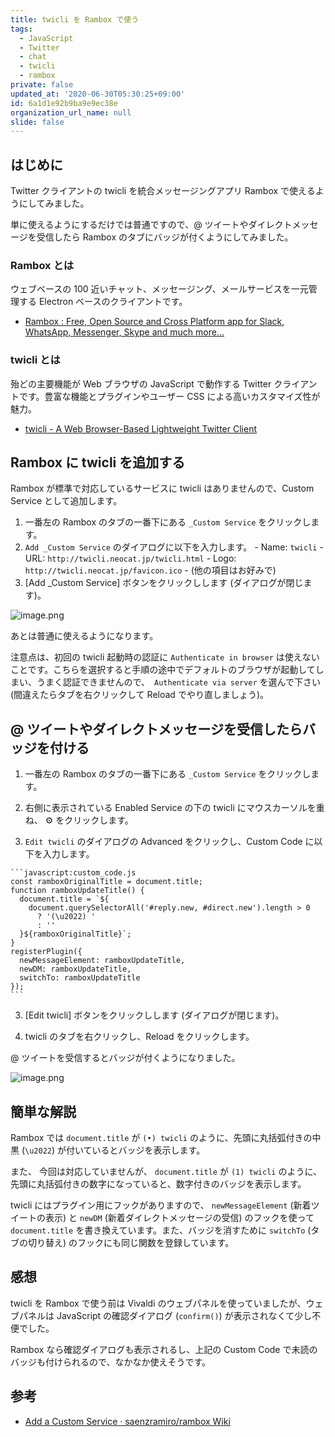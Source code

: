 ```yaml
---
title: twicli を Rambox で使う
tags:
  - JavaScript
  - Twitter
  - chat
  - twicli
  - rambox
private: false
updated_at: '2020-06-30T05:30:25+09:00'
id: 6a1d1e92b9ba9e9ec38e
organization_url_name: null
slide: false
---
```

## はじめに

Twitter クライアントの twicli を統合メッセージングアプリ Rambox で使えるようにしてみました。

単に使えるようにするだけでは普通ですので、@ ツイートやダイレクトメッセージを受信したら Rambox のタブにバッジが付くようにしてみました。

### Rambox とは

ウェブベースの 100 近いチャット、メッセージング、メールサービスを一元管理する Electron ベースのクライアントです。

-   [Rambox : Free, Open Source and Cross Platform app for Slack, WhatsApp, Messenger, Skype and much more...](http://rambox.pro/)

### twicli とは

殆どの主要機能が Web ブラウザの JavaScript で動作する Twitter クライアントです。豊富な機能とプラグインやユーザー CSS による高いカスタマイズ性が魅力。

-   [twicli - A Web Browser-Based Lightweight Twitter Client](http://www.geocities.jp/twicli/)

## Rambox に twicli を追加する

Rambox が標準で対応しているサービスに twicli はありませんので、Custom Service として追加します。

1.  一番左の Rambox のタブの一番下にある `_Custom Service` をクリックします。
2.   `Add _Custom Service` のダイアログに以下を入力します。
    -   Name: `twicli`
    -   URL: `http://twicli.neocat.jp/twicli.html`
    -   Logo: `http://twicli.neocat.jp/favicon.ico`
    -   (他の項目はお好みで)
3.  [Add \_Custom Service] ボタンをクリックしします (ダイアログが閉じます)。

![image.png](https://qiita-image-store.s3.amazonaws.com/0/127827/84e7dd56-2359-f565-6b77-66633f62ad63.png)

あとは普通に使えるようになります。

注意点は、初回の twicli 起動時の認証に `Authenticate in browser` は使えないことです。こちらを選択すると手順の途中でデフォルトのブラウザが起動してしまい、うまく認証できませんので、　`Authenticate via server` を選んで下さい (間違えたらタブを右クリックして Reload でやり直しましょう)。

## @ ツイートやダイレクトメッセージを受信したらバッジを付ける

1.  一番左の Rambox のタブの一番下にある `_Custom Service` をクリックします。

2.  右側に表示されている Enabled Service の下の twicli にマウスカーソルを重ね、 :gear: をクリックします。

3.   `Edit twicli` のダイアログの Advanced をクリックし、Custom Code に以下を入力します。

    ```javascript:custom_code.js
    const ramboxOriginalTitle = document.title;
    function ramboxUpdateTitle() {
      document.title = `${
        document.querySelectorAll('#reply.new, #direct.new').length > 0
          ? '(\u2022) '
          : ''
      }${ramboxOriginalTitle}`;
    }
    registerPlugin({
      newMessageElement: ramboxUpdateTitle,
      newDM: ramboxUpdateTitle,
      switchTo: ramboxUpdateTitle
    });
    ```

3.  [Edit twicli] ボタンをクリックしします (ダイアログが閉じます)。

4.  twicli のタブを右クリックし、Reload をクリックします。

@ ツイートを受信するとバッジが付くようになりました。

![image.png](https://qiita-image-store.s3.amazonaws.com/0/127827/53363328-61f9-220d-5913-7be311d469fd.png)

## 簡単な解説

Rambox では `document.title` が `(•) twicli` のように、先頭に丸括弧付きの中黒 (`\u2022`) が付いているとバッジを表示します。

また、 今回は対応していませんが、 `document.title` が `(1) twicli` のように、先頭に丸括弧付きの数字になっていると、数字付きのバッジを表示します。

twicli にはプラグイン用にフックがありますので、 `newMessageElement` (新着ツイートの表示) と `newDM` (新着ダイレクトメッセージの受信) のフックを使って `document.title` を書き換えています。また、バッジを消すために `switchTo` (タブの切り替え) のフックにも同じ関数を登録しています。

## 感想

twicli を Rambox で使う前は Vivaldi のウェブパネルを使っていましたが、ウェブパネルは JavaScript の確認ダイアログ (`confirm()`) が表示されなくて少し不便でした。

Rambox なら確認ダイアログも表示されるし、上記の Custom Code で未読のバッジも付けられるので、なかなか使えそうです。

## 参考

-   [Add a Custom Service · saenzramiro/rambox Wiki](https://github.com/saenzramiro/rambox/wiki/Add-a-Custom-Service)

